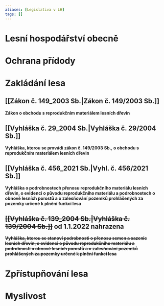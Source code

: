 ```yaml
---
aliases: [Legislativa v LH]
tags: []
---
```


# Lesní hospodářství obecně

# Ochrana přídody

# Zakládání lesa

## [[Zákon č. 149_2003 Sb.|Zákon č. 149/2003 Sb.]]
**Zákon o obchodu s reprodukčním materiálem lesních dřevin**


## [[Vyhláška č. 29_2004 Sb.|Vyhláška č. 29/2004 Sb.]]
**Vyhláška, kterou se provádí zákon č. 149/2003 Sb., o obchodu s reprodukčním materiálem lesních dřevin**

## [[Vyhláška č. 456_2021 Sb.|Vyhl. č. 456/2021 Sb.]]
**Vyhláška o podrobnostech přenosu reprodukčního materiálu lesních dřevin, o evidenci o původu reprodukčního materiálu a podrobnostech o obnově lesních porostů a o zalesňování pozemků prohlášených za pozemky určené k plnění funkcí lesa**

## ~~[[Vyhláška č. 139_2004 Sb.|Vyhláška č. 139/2004 Sb.]]~~ od 1.1.2022 nahrazena 
~~**Vyhláška, kterou se stanoví podrobnosti o přenosu semen a sazenic lesních dřevin, o evidenci o původu reprodukčního materiálu a podrobnosti o obnově lesních porostů a o zalesňování pozemků prohlášených za pozemky určené k plnění funkcí lesa**~~

# Zpřístupňování lesa

# Myslivost
